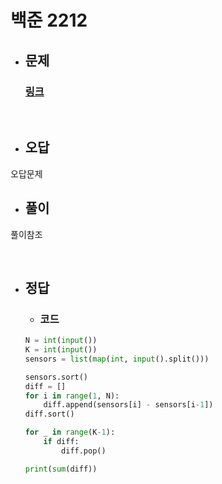 # 백준 2212

- ## 문제
    ### [링크](https://www.acmicpc.net/problem/2212)



<br>

- ## 오답
오답문제

- ## 풀이
풀이참조

<br>


- ## 정답


   - ### 코드
    ```python
    N = int(input())
    K = int(input())
    sensors = list(map(int, input().split()))
    
    sensors.sort()  
    diff = []
    for i in range(1, N):
        diff.append(sensors[i] - sensors[i-1])
    diff.sort()
    
    for _ in range(K-1):
        if diff:
            diff.pop()
    
    print(sum(diff))

